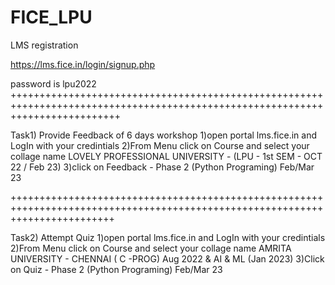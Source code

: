 # FICE_LPU

LMS registration

https://lms.fice.in/login/signup.php

password is lpu2022
+++++++++++++++++++++++++++++++++++++++++++++++++++++++++++++++++++++++++++++++++++++++++++++++++++++++++++++++++++++++++++++++

Task1) Provide Feedback of 6 days workshop
 1)open portal lms.fice.in and LogIn with your credintials
 2)From Menu click on Course and select your collage name LOVELY PROFESSIONAL UNIVERSITY - (LPU - 1st SEM - OCT 22 / Feb 23)
 3)click on Feedback - Phase 2 (Python Programing) Feb/Mar 23 

++++++++++++++++++++++++++++++++++++++++++++++++++++++++++++++++++++++++++++++++++++++++++++++++++++++++++++++++++++++++++++++

Task2) Attempt Quiz 
1)open portal lms.fice.in and LogIn with your credintials
2)From Menu click on Course and select your collage name AMRITA UNIVERSITY - CHENNAI ( C -PROG) Aug 2022 & AI & ML (Jan 2023)
3)Click on Quiz - Phase 2 (Python Programing) Feb/Mar 23
